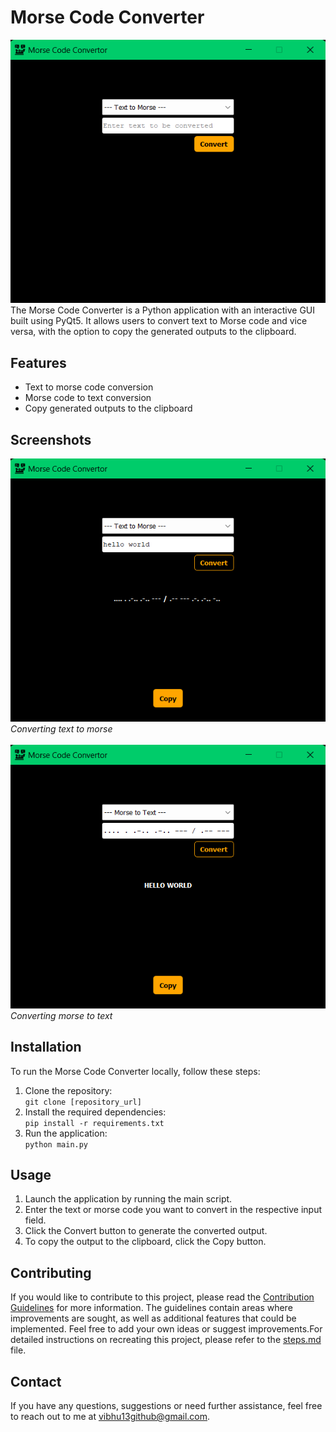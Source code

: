 # Morse Code Converter
![Image](./images/morse_code_converter.png)<br>
The Morse Code Converter is a Python application with an interactive GUI built using PyQt5. It allows users to convert text to Morse code and vice versa, with the option to copy the generated outputs to the clipboard.
## Features
- Text to morse code conversion
- Morse code to text conversion
- Copy generated outputs to the clipboard
## Screenshots
![Image](./images/text_tomorse.png)<br>
*Converting text to morse*<br><br>
![Image](./images/morse_totext.png)<br>
*Converting morse to text*
## Installation
To run the Morse Code Converter locally, follow these steps:
1. Clone the repository:<br>
   ```git clone [repository_url]```
3. Install the required dependencies:<br>
   ```pip install -r requirements.txt```
5. Run the application:<br>
   ```python main.py```
## Usage
1. Launch the application by running the main script.
2. Enter the text or morse code you want to convert in the respective input field.
3. Click the Convert button to generate the converted output.
4. To copy the output to the clipboard, click the Copy button.
## Contributing
If you would like to contribute to this project, please read the [Contribution Guidelines](https://github.com/blubu/morse-code/blob/main/contribution_guidelines.md) for more information. The guidelines contain areas where improvements are sought, as well as additional features that could be implemented. Feel free to add your own ideas or suggest improvements.For detailed instructions on recreating this project, please refer to the [steps.md](https://github.com/blubu/morse-code/blob/main/steps.md) file.
## Contact
If you have any questions, suggestions or need further assistance, feel free to reach out to me at vibhu13github@gmail.com.
